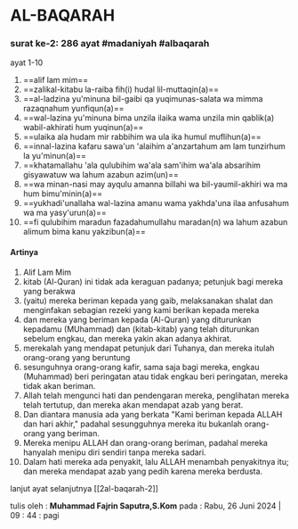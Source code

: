# AL-BAQARAH

### surat ke-2: 286 ayat #madaniyah #albaqarah 
ayat 1-10
1. ==alif lam mim==
2. ==zalikal-kitabu la-raiba fih(i) hudal lil-muttaqin(a)==
3. ==al-ladzina yu'minuna bil-gaibi qa yuqimunas-salata wa mimma razaqnahum yunfiqun(a)==
4. ==wal-lazina yu'minuna bima unzila ilaika wama unzila min qablik(a) wabil-akhirati hum yuqinun(a)==
5. ==ulaika ala hudam mir rabbihim wa ula ika humul muflihun(a)==
6. ==innal-lazina kafaru sawa'un 'alaihim a'anzartahum am lam tunzirhum la yu'minun(a)==
7. ==khatamallahu 'ala qulubihim wa'ala sam'ihim wa'ala absarihim gisyawatuw wa lahum azabun azim(un)==
8. ==wa minan-nasi may ayqulu amanna billahi wa bil-yaumil-akhiri wa ma hum bimu'minin(a)==
9. ==yukhadi'unallaha wal-lazina amanu wama yakhda'una ilaa anfusahum wa ma yasy'urun(a)==
10. ==fi qulubihim maradun fazadahumullahu maradan(n) wa lahum azabun alimum bima kanu yakzibun(a)==

#### Artinya
1. Alif Lam Mim
2. kitab (Al-Quran) ini tidak ada keraguan padanya; petunjuk bagi mereka yang berakwa
3. (yaitu) mereka beriman kepada yang gaib, melaksanakan shalat dan menginfakan sebagian rezeki yang kami berikan kepada mereka
4. dan mereka yang beriman kepada (Al-Quran) yang diturunkan kepadamu (MUhammad) dan (kitab-kitab) yang telah diturunkan sebelum engkau, dan mereka yakin akan adanya akhirat.
5. merekalah yang mendapat petunjuk dari Tuhanya, dan mereka itulah orang-orang yang beruntung
6. sesunguhnya orang-orang kafir, sama saja bagi mereka, engkau (Muhammad) beri peringatan atau tidak engkau beri peringatan, mereka tidak akan beriman.
7. Allah telah mengunci hati dan pendengaran mereka, penglihatan mereka telah tertutup, dan mereka akan mendapat azab yang berat.
8. Dan diantara manusia ada yang berkata "Kami beriman kepada ALLAH dan hari akhir," padahal sesungguhnya mereka itu bukanlah orang-orang yang beriman.
9. Mereka menipu ALLAH dan orang-orang beriman, padahal mereka hanyalah menipu diri sendiri tanpa mereka sadari.
10. Dalam hati mereka ada penyakit, lalu ALLAH menambah penyakitnya itu; dan mereka mendapat azab yang pedih karena mereka berdusta.

lanjut ayat selanjutnya [[2al-baqarah-2]]


tulis oleh : **Muhammad Fajrin Saputra,S.Kom**
pada : Rabu, 26 Juni  2024 | 09 : 44 : pagi






